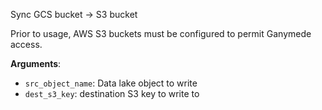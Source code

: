 Sync GCS bucket -> S3 bucket

Prior to usage, AWS S3 buckets must be configured to permit Ganymede access.

**Arguments**:

- `src_object_name`: Data lake object to write
- `dest_s3_key`: destination S3 key to write to

